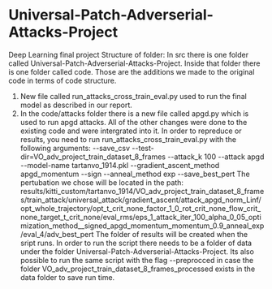 # Universal-Patch-Adverserial-Attacks-Project
Deep Learning final project
Structure of folder:
In src there is one folder called Universal-Patch-Adverserial-Attacks-Project.
Inside that folder there is one folder called code.
Those are the additions we made to the original code in terms of code structure.
1. New file called run_attacks_cross_train_eval.py used to run the final model as described in our report.
2. In the code/attacks folder there is a new file called apgd.py which is used to run apgd attacks.
All of the other changes were done to the existing code and were intergrated into it.
In order to repreduce or results, you need to run run_attacks_cross_train_eval.py with the following arguments:
--save_csv --test-dir=VO_adv_project_train_dataset_8_frames --attack_k 100 --attack apgd  --model-name tartanvo_1914.pkl --gradient_ascent_method apgd_momentum --sign --anneal_method exp --save_best_pert
The pertubation we chose will be located in the path:
results/kitti_custom/tartanvo_1914/VO_adv_project_train_dataset_8_frames/train_attack/universal_attack/gradient_ascent/attack_apgd_norm_Linf/opt_whole_trajectory/opt_t_crit_none_factor_1_0_rot_crit_none_flow_crit_none_target_t_crit_none/eval_rms/eps_1_attack_iter_100_alpha_0_05_optimization_method__signed_apgd_momentum_momentum_0.9_anneal_exp/eval_4/adv_best_pert
The folder of results will be created when the sript runs.
In order to run the script there needs to be a folder of data under the folder Universal-Patch-Adverserial-Attacks-Project.
Its also possible to run the same script with the flag --preprocced in case the folder VO_adv_project_train_dataset_8_frames_processed exists in the data folder to save run time.
